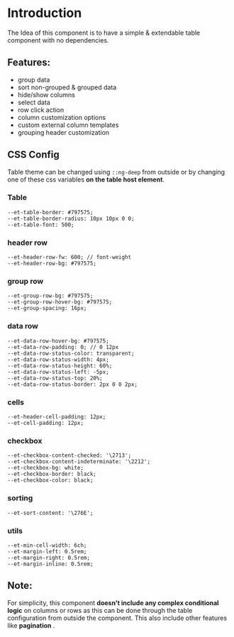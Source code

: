 # Introduction

The Idea of this component is to have a simple & extendable table component with no dependencies.

## Features:

- group data
- sort non-grouped & grouped data
- hide/show columns
- select data
- row click action
- column customization options
- custom external column templates
- grouping header customization

## CSS Config

Table theme can be changed using `::ng-deep` from outside or by changing one of these css variables **on the table host
element**.

### Table

```
--et-table-border: #797575;
--et-table-border-radius: 10px 10px 0 0;
--et-table-font: 500;
```

### header row

```
--et-header-row-fw: 600; // font-weight
--et-header-row-bg: #797575;
```

### group row

```
--et-group-row-bg: #797575;
--et-group-row-hover-bg: #797575;
--et-group-spacing: 16px;
```

### data row

```
--et-data-row-hover-bg: #797575;
--et-data-row-padding: 0; // 0 12px
--et-data-row-status-color: transparent;
--et-data-row-status-width: 4px;
--et-data-row-status-height: 60%;
--et-data-row-status-left: -5px;
--et-data-row-status-top: 20%;
--et-data-row-status-border: 2px 0 0 2px;
```

### cells

```
--et-header-cell-padding: 12px;
--et-cell-padding: 12px;
```

### checkbox

```
--et-checkbox-content-checked: '\2713';
--et-checkbox-content-indeterminate: '\2212';
--et-checkbox-bg: white;
--et-checkbox-border: black;
--et-checkbox-color: black;
```

### sorting

```
--et-sort-content: '\276E';
```

### utils

```
--et-min-cell-width: 6ch;
--et-margin-left: 0.5rem;
--et-margin-right: 0.5rem;
--et-margin-inline: 0.5rem;
```

## Note:

For simplicity, this component **doesn't include any complex conditional logic** on columns or rows as this can
be done through the table configuration from outside the component. This also include other features like **pagination**
.
